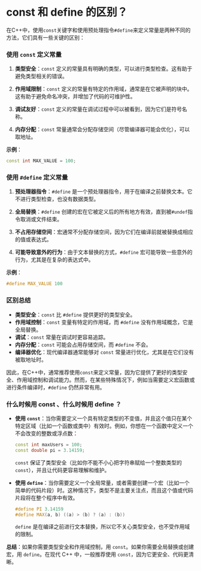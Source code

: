 # const 和 define 的区别？

在C++中，使用`const`关键字和使用预处理指令`#define`来定义常量是两种不同的方法，它们具有一些关键的区别：

### 使用 `const` 定义常量

1. **类型安全**：`const` 定义的常量具有明确的类型，可以进行类型检查。这有助于避免类型相关的错误。

2. **作用域限制**：`const` 定义的常量有特定的作用域，通常是在它被声明的块中。这有助于避免命名冲突，并增加了代码的可维护性。

3. **调试友好**：`const` 定义的常量在调试过程中可以被看到，因为它们是符号名称。

4. **内存分配**：`const` 常量通常会分配存储空间（尽管编译器可能会优化），可以取地址。

**示例**：
```cpp
const int MAX_VALUE = 100;
```

### 使用 `#define` 定义常量

1. **预处理器指令**：`#define` 是一个预处理器指令，用于在编译之前替换文本。它不进行类型检查，也没有数据类型。

2. **全局替换**：`#define` 创建的宏在它被定义后的所有地方有效，直到被`#undef`指令取消或文件结束。

3. **不占用存储空间**：宏通常不分配存储空间，因为它们在编译前就被替换成相应的值或表达式。

4. **可能导致意外的行为**：由于文本替换的方式，`#define` 宏可能导致一些意外的行为，尤其是在复杂的表达式中。

**示例**：
```cpp
#define MAX_VALUE 100
```

### 区别总结

- **类型安全**：`const` 比 `#define` 提供更好的类型安全。
- **作用域控制**：`const` 变量有特定的作用域，而 `#define` 没有作用域概念，它是全局替换。
- **调试**：`const` 常量在调试时更容易追踪。
- **内存分配**：`const` 可能会占用存储空间，而 `#define` 不会。
- **编译器优化**：现代编译器通常能够对 `const` 常量进行优化，尤其是在它们没有被取地址时。

因此，在C++中，通常推荐使用`const`来定义常量，因为它提供了更好的类型安全、作用域控制和调试能力。然而，在某些特殊情况下，例如当需要定义宏函数或进行条件编译时，`#define` 仍然非常有用。

### 什么时候用 const 、什么时候用 define ？

- **使用 `const`**：当你需要定义一个具有特定类型的不变值，并且这个值只在某个特定区域（比如一个函数或类中）有效时。例如，你想在一个函数中定义一个不会改变的整数或浮点数：

  ```cpp
  const int maxUsers = 100;
  const double pi = 3.14159;
  ```

  `const` 保证了类型安全（比如你不能不小心把字符串赋给一个整数类型的 `const`），并且让代码更容易理解和维护。

- **使用 `define`**：当你需要定义一个全局常量，或者需要创建一个宏（比如一个简单的代码片段）时。这种情况下，类型不是主要关注点，而且这个值或代码片段将在整个程序中有效。

  ```cpp
  #define PI 3.14159
  #define MAX(a, b) ((a) > (b) ? (a) : (b))
  ```

  `define` 是在编译之前进行文本替换，所以它不关心类型安全，也不受作用域的限制。

**总结**：如果你需要类型安全和作用域控制，用 `const`。如果你需要全局替换或创建宏，用 `define`。在现代 C++ 中，一般推荐使用 `const`，因为它更安全、代码更清晰。

